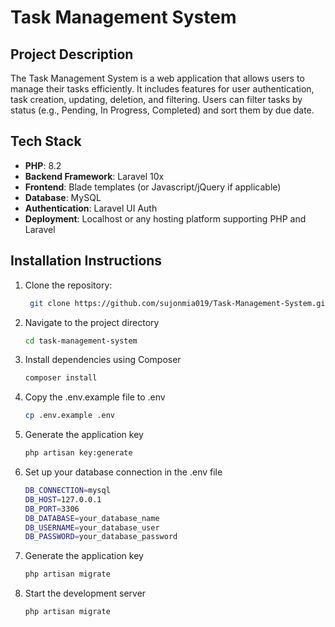 # Task Management System

## Project Description
The Task Management System is a web application that allows users to manage their tasks efficiently. It includes features for user authentication, task creation, updating, deletion, and filtering. Users can filter tasks by status (e.g., Pending, In Progress, Completed) and sort them by due date.

## Tech Stack
- **PHP**: 8.2
- **Backend Framework**: Laravel 10x
- **Frontend**: Blade templates (or Javascript/jQuery if applicable)
- **Database**: MySQL
- **Authentication**: Laravel UI Auth
- **Deployment**: Localhost or any hosting platform supporting PHP and Laravel

## Installation Instructions
1. Clone the repository:
   ```bash
    git clone https://github.com/sujonmia019/Task-Management-System.git
2. Navigate to the project directory
    ```bash
    cd task-management-system

3. Install dependencies using Composer
    ```bash
    composer install

4. Copy the .env.example file to .env
    ```bash
    cp .env.example .env

5. Generate the application key
    ```bash
    php artisan key:generate

6. Set up your database connection in the .env file
    ```bash
    DB_CONNECTION=mysql
    DB_HOST=127.0.0.1
    DB_PORT=3306
    DB_DATABASE=your_database_name
    DB_USERNAME=your_database_user
    DB_PASSWORD=your_database_password

7. Generate the application key
    ```bash
    php artisan migrate

8. Start the development server
    ```bash
    php artisan migrate







